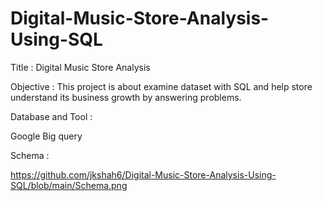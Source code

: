 # Digital-Music-Store-Analysis-Using-SQL

Title : Digital Music Store Analysis

Objective : This project is about examine dataset with SQL and help store understand its business growth by answering problems.

Database and Tool :

Google Big query

Schema :

https://github.com/jkshah6/Digital-Music-Store-Analysis-Using-SQL/blob/main/Schema.png


